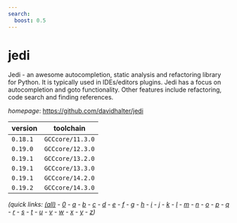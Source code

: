 ```yaml
---
search:
  boost: 0.5
---
```

# jedi

Jedi - an awesome autocompletion, static analysis and refactoring library for Python.   It is typically used in IDEs/editors plugins. Jedi has a focus on autocompletion and goto functionality.   Other features include refactoring, code search and finding references.

*homepage*: <https://github.com/davidhalter/jedi>

version | toolchain
--------|----------
``0.18.1`` | ``GCCcore/11.3.0``
``0.19.0`` | ``GCCcore/12.3.0``
``0.19.1`` | ``GCCcore/13.2.0``
``0.19.1`` | ``GCCcore/13.3.0``
``0.19.1`` | ``GCCcore/14.2.0``
``0.19.2`` | ``GCCcore/14.3.0``


*(quick links: [(all)](../index.md) - [0](../0/index.md) - [a](../a/index.md) - [b](../b/index.md) - [c](../c/index.md) - [d](../d/index.md) - [e](../e/index.md) - [f](../f/index.md) - [g](../g/index.md) - [h](../h/index.md) - [i](../i/index.md) - [j](../j/index.md) - [k](../k/index.md) - [l](../l/index.md) - [m](../m/index.md) - [n](../n/index.md) - [o](../o/index.md) - [p](../p/index.md) - [q](../q/index.md) - [r](../r/index.md) - [s](../s/index.md) - [t](../t/index.md) - [u](../u/index.md) - [v](../v/index.md) - [w](../w/index.md) - [x](../x/index.md) - [y](../y/index.md) - [z](../z/index.md))*


